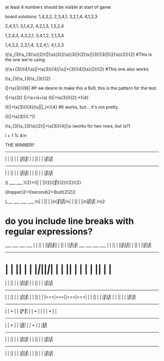 at least 4 numbers should be visible at start of game

board solutions:
1,4,3,2, 
2,3,4,1, 
3,2,1,4, 
4,1,2,3

2,4,3,1, 
3,1,4,2, 
4,2,1,3, 
1,3,2,4

1,2,4,3, 
4,3,2,1, 
3,4,1,2, 
2,1,3,4

1,4,3,2, 
2,3,1,4, 
3,2,4,1, 
4,1,2,3

((\s_{3}\s_{3}\s){2}((\|(\s){3}\|(\s){3}\|){2}\s(\|_{3}\|_{3}\|){2}\s){2}){2} #This is the one we're using

((\s+_{3}){4}\s((\|+\s{3}){4}\|\s(\|+_{3}){4}\|\s){2}){2} #This one also works.


(\s_{3}\s_{3}\s_{3}){2}

(\|+\s{3}){9}\| #If we desire to make this a 9x9, this is the pattern for the test.



(\|+\s{3})
(\|+\s+\s+\s)
(((\|+\s{3})){2}.*){4}

(((\|+\s{3})){4}(\s|\||_)*){4} #It works, but... it's not pretty.

(((\|+\s{3}))(.*))

(\s_{3}\s_{3}\s){2}(\|+\s{3}){4}\|\s (works for two rows, but \s?)


i + 1 % 4/n

THE WINNER!!
 ___ ___  ___ ___
|   |   ||   |   |
|___|___||___|___|
|   |   ||   |   |
|___|___||___|___|
 ___ ___  ___ ___
|   |   ||   |   |
|___|___||___|___|
|   |   ||   |   |
|___|___||___|___|


(( ___ ___ ){2}+((|   |   |){2}(|___|___|){2}){2}){2}

((topper)2+((second)2+(butt)2)2)2


 (___ ___  ___ ___ /n|   |   ||   |   |/n|___|___||___|___|/n|   |   ||   |   |/n|___|___||___|___| /n)2
 # do you include line breaks with regular expressions?

 

 ___ ___  ___ ___ |   |   ||   |   ||___|___||___|___||   |   ||   |   ||___|___||___|___|
 ___ ___  ___ ___ |   |   ||   |   ||___|___||___|___||   |   ||   |   ||___|___||___|___|

 ___ ___  ___ ___
|   |   ||   |   |
|___|___||___|___|
|   |   ||   |   |
|   |   ||   |   |
==================
|   |   ||   |   |
|___|___||___|___|
|   |   ||   |   |
|___|___||___|___|

 ___ ___  ___ ___
|   |   ||   |   |
|___|___||___|___|
|   |   ||   |   |
|===|===||===|===|
|   |   ||   |   |
|___|___||___|___|
|   |   ||   |   |
|___|___||___|___|

 ___ ___ ___ ___
|   |   *   |   |
|___|___*___|___|
|   |   *   |   |
|   |   *   |   |
* * * * * * * * * 
|   |   *   |   |
|___|___*___|___|
|   |   *   |   |
|___|___*___|___|


 ___ ___  ___ ___ 
|   |   ||   |   |
|___|___||___|___|
|   |   ||   |   |
|___|___||___|___|
 ___ ___  ___ ___
|   |   ||   |   |
|___|___||___|___|
|   |   ||   |   |
|___|___||___|___|
